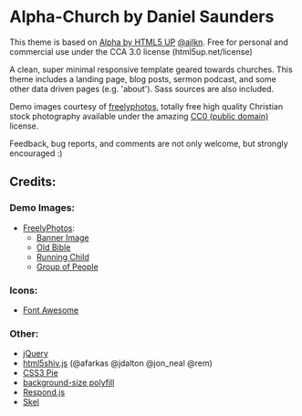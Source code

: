 # Alpha-Church by Daniel Saunders

This theme is based on [Alpha by HTML5 UP](http://html5up.net) [@ajlkn](http://twitter.com/ajlkn). Free for personal and commercial use under the CCA 3.0 license (html5up.net/license)

A clean, super minimal responsive template geared towards churches. This theme includes a landing page, blog posts, sermon podcast, and some other data driven pages (e.g. 'about'). Sass sources are also included.

Demo images courtesy of [freelyphotos](https://freelyphotos.com), totally free high quality Christian stock photography available under the amazing [CC0 (public domain)](http://creativecommons.org/publicdomain/zero/1.0/) license.

Feedback, bug reports, and comments are not only welcome, but strongly encouraged :)

## Credits:

### Demo Images:

- [FreelyPhotos](https://freelyphotos.com):
  - [Banner Image](https://freelyphotos.com/jesus/)
  - [Old Bible](https://freelyphotos.com/old-bible-3/)
  - [Running Child](https://freelyphotos.com/running/)
  - [Group of People](https://freelyphotos.com/group-of-people/)

### Icons:

* [Font Awesome](http://fortawesome.github.com/Font-Awesome)

### Other:

* [jQuery](http://jquery.com)
* [html5shiv.js](https://github.com/aFarkas/html5shiv) (@afarkas @jdalton @jon_neal @rem)
* [CSS3 Pie](http://css3pie.com)
* [background-size polyfill](http://github.com/louisremi)
* [Respond.js](http://j.mp/respondjs)
* [Skel](http://skel.io)
